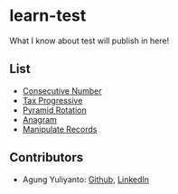learn-test
=================================
What I know about test will publish in here!

## List
* [Consecutive Number](consecutive_number/README.md)
* [Tax Progressive](tax_progressive/README.md)
* [Pyramid Rotation](pyramid_rotation/README.md)
* [Anagram](anagram/README.md)
* [Manipulate Records](manipulate_records/README.md)

## Contributors
* Agung Yuliyanto: [Github](https://github.com/agung96tm), [LinkedIn](https://www.linkedin.com/in/agung96tm/)
